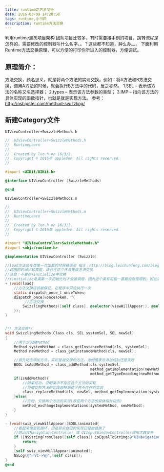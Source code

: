 ```yaml
---
title: runtime之方法交换
date: 2016-03-09 14:20:58
tags: runtime,小书匠
description: runtime方法交换
---
```


利用runtime熟悉项目架构
团队项目比较多，有时需要接手别的项目，跳转流程是怎样的，需要修改的控制器叫什么名字。。？这些都不知道，肿么办。。。
下面利用Runtime方法交换原理，可以方便的打印你所进入的控制器，方便调试。
<!--more-->

## 原理简介：
方法交换，顾名思义，就是将两个方法的实现交换。例如：将A方法和B方法交换，调用A方法的时候，就会执行B方法中的代码，反之亦然。
 1.SEL – 表示该方法的名称又名选择器；
 2.types – 表示该方法参数的类型；
 3.IMP – 指向该方法的具体实现的函数指针，也就是就是实现方法。
参考：http://nshipster.com/method-swizzling/

## 新建Category文件
`UIViewController+SwizzleMethods.h`

```objectivec
//  UIViewController+SwizzleMethods.h
//  RuntimeLearn
//
//  Created by luo.h on 16/3/3.
//  Copyright © 2016年 appledev. All rights reserved.
//

#import <UIKit/UIKit.h>

@interface UIViewController (SwizzleMethods)

@end
```

`UIViewController+SwizzleMethods.m`

```objectivec
//
//  UIViewController+SwizzleMethods.m
//  RuntimeLearn
//
//  Created by luo.h on 16/3/3.
//  Copyright © 2016年 appledev. All rights reserved.
//

#import "UIViewController+SwizzleMethods.h"
#import <objc/runtime.h>

@implementation UIViewController (Swizzle)

//load方法会在类第一次加载的时候被调用 相关：http://blog.leichunfeng.com/blog/2015/05/02/objectivec-plus-load-vs-plus-initialize/
//调用的时间比较靠前，适合在这个方法里做方法交换
//注意：不要在+initialize中交换
//+initialize是类第一次初始化时才会被调用，因为这个类有可能一直都没有使用到，因此这个类可能永远不会被调用。
+ (void)load{
    //方法交换应该被保证，在程序中只会执行一次
    static dispatch_once_t onceToken;
    dispatch_once(&onceToken, ^{
         //方法交换
        SwizzlingMethods([self class], @selector(viewWillAppear:), @selector(swiz_viewWillAppear:));
    });
}


/** 方法交换*/
void SwizzlingMethods(Class cls, SEL systemSel, SEL newSel)
{
    //两个方法的Method
    Method systemMethod = class_getInstanceMethod(cls, systemSel);
    Method newMethod = class_getInstanceMethod(cls, newSel);

    //首先动态添加方法，实现是被交换的方法，返回值表示添加成功还是失败
    BOOL isAddMethod = class_addMethod(cls,systemSel,
                                       method_getImplementation(newMethod),
                                       method_getTypeEncoding(newMethod));
    if(isAddMethod){
        //如果成功，说明类中不存在这个方法的实现
        //将被交换方法的实现替换到这个并不存在的实现
        class_replaceMethod(cls, newSel, method_getImplementation(systemMethod), method_getTypeEncoding(systemMethod));
    }else{
        //否则，交换两个方法的实现(改变两个方法的具体指针指向)
        method_exchangeImplementations(systemMethod, newMethod);
    }
}

- (void)swiz_viewWillAppear:(BOOL)animated{
    //看起来像是死循环，但是其实自己的实现已经被替换了
    //防止UINavigationController 或 UIInputWindowController调用次数变多
    if ([NSStringFromClass([self class]) isEqualToString:@"UINavigationController"] || [NSStringFromClass([self class]) isEqualToString:@"UIInputWindowController"]) {
        return;
    }
    [self swiz_viewWillAppear:animated];
    NSLog(@"✅VC->%@",[self class]);
}
@end

```






